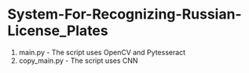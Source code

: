 # System-For-Recognizing-Russian-License_Plates
1) main.py - The script uses OpenCV and Pytesseract
2) copy_main.py - The script uses CNN

